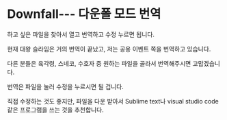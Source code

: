 # Downfall--- 다운폴 모드 번역

하고 싶은 파일을 찾아서 열고 번역하고 수정 누르면 됩니다.

현재 대왕 슬라임은 거의 번역이 끝났고, 저는 공용 이벤트 쪽을 번역하고 있습니다.

다른 분들은 육각령, 스네코, 수호자 중 원하는 파일을 골라서 번역해주시면 고맙겠습니다.

번역은 파일을 눌러 수정을 누르시면 될 겁니다.

직접 수정하는 것도 좋지만, 파일을 다운 받아서 Sublime text나 visual studio code 같은 프로그램을 쓰는 것을 추천합니다.

